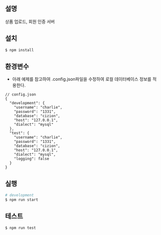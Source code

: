 
## 설명

상품 업로드, 회원 인증 서버

## 설치

```bash
$ npm install
```

## 환경변수
* 아래 예제를 참고하여 .config.json파일을 수정하여 로컬 데이터베이스 정보를 적용한다.

```
// config.json
{
  "development": {
    "username": "charlie",
    "password": "1331",
    "database": "cizion",
    "host": "127.0.0.1",
    "dialect": "mysql"
  },
  "test": {
    "username": "charlie",
    "password": "1331",
    "database": "cizion",
    "host": "127.0.0.1",
    "dialect": "mysql",
    "logging": false
  }
}
```

## 실행

```bash
# development
$ npm run start
```

## 테스트

```bash
$ npm run test
```


